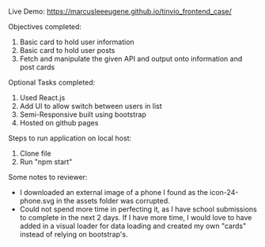 Live Demo:
https://marcusleeeugene.github.io/tinvio_frontend_case/

Objectives completed:
1. Basic card to hold user information
2. Basic card to hold user posts
3. Fetch and manipulate the given API and output onto information and post cards

Optional Tasks completed:
1. Used React.js
2. Add UI to allow switch between users in list
3. Semi-Responsive built using bootstrap
4. Hosted on github pages

Steps to run application on local host:
1. Clone file
2. Run "npm start"

Some notes to reviewer:
* I downloaded an external image of a phone I found as the icon-24-phone.svg in the assets folder was corrupted.
* Could not spend more time in perfecting it, as I have school submissions to complete in the next 2 days.
If I have more time, I would love to have added in a visual loader for data loading and created my own "cards" instead of relying on bootstrap's.
